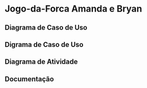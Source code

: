 # Jogo-da-Forca Amanda e Bryan

## Diagrama de Caso de Uso



## Digrama de Caso de Uso



## Diagrama de Atividade



## Documentação

